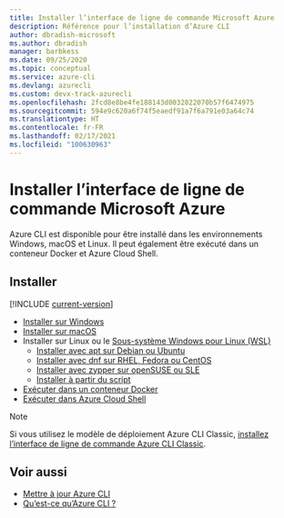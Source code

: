 ```yaml
---
title: Installer l’interface de ligne de commande Microsoft Azure
description: Référence pour l’installation d’Azure CLI
author: dbradish-microsoft
ms.author: dbradish
manager: barbkess
ms.date: 09/25/2020
ms.topic: conceptual
ms.service: azure-cli
ms.devlang: azurecli
ms.custom: devx-track-azurecli
ms.openlocfilehash: 2fcd8e8be4fe188143d0032822070b57f6474975
ms.sourcegitcommit: 594e9c620a6f74f5eaedf91a7f6a791e03a64c74
ms.translationtype: HT
ms.contentlocale: fr-FR
ms.lasthandoff: 02/17/2021
ms.locfileid: "100630963"
---
```

# <a name="install-the-azure-cli"></a>Installer l’interface de ligne de commande Microsoft Azure

Azure CLI est disponible pour être installé dans les environnements Windows, macOS et Linux.  Il peut également être exécuté dans un conteneur Docker et Azure Cloud Shell.

## <a name="install"></a>Installer

[!INCLUDE [current-version](includes/current-version.md)]

* [Installer sur Windows](install-azure-cli-windows.md)
* [Installer sur macOS](install-azure-cli-macos.md)
* Installer sur Linux ou le [Sous-système Windows pour Linux (WSL)](/windows/wsl/about)
  * [Installer avec apt sur Debian ou Ubuntu](install-azure-cli-apt.md)
  * [Installer avec dnf sur RHEL, Fedora ou CentOS](install-azure-cli-yum.md)
  * [Installer avec zypper sur openSUSE ou SLE](install-azure-cli-zypper.md)
  * [Installer à partir du script](install-azure-cli-linux.md)
* [Exécuter dans un conteneur Docker](run-azure-cli-docker.md)
* [Exécuter dans Azure Cloud Shell](/azure/cloud-shell/quickstart)

> [!NOTE]
> Si vous utilisez le modèle de déploiement Azure CLI Classic, [installez l’interface de ligne de commande Azure CLI Classic](install-classic-cli.md).

## <a name="see-also"></a>Voir aussi

* [Mettre à jour Azure CLI](update-azure-cli.md)
* [Qu’est-ce qu’Azure CLI ?](what-is-azure-cli.md)
